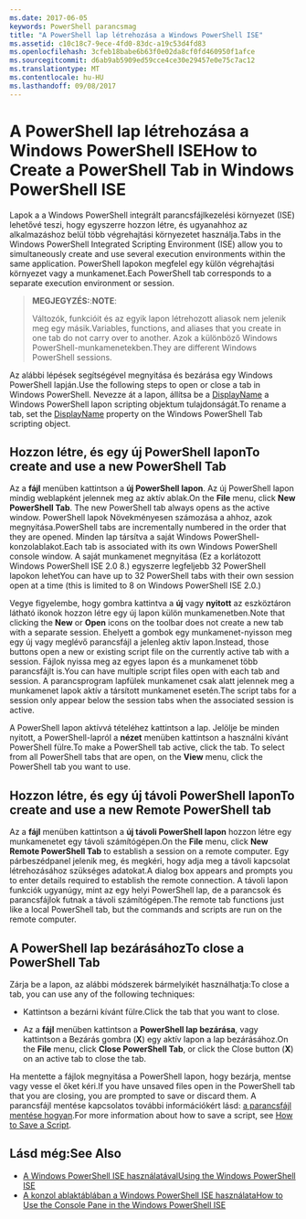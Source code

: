 ```yaml
---
ms.date: 2017-06-05
keywords: PowerShell parancsmag
title: "A PowerShell lap létrehozása a Windows PowerShell ISE"
ms.assetid: c10c18c7-9ece-4fd0-83dc-a19c53d4fd83
ms.openlocfilehash: 3cfeb18babe6b63f0e02da8cf0fd460950f1afce
ms.sourcegitcommit: d6ab9ab5909ed59cce4ce30e29457e0e75c7ac12
ms.translationtype: MT
ms.contentlocale: hu-HU
ms.lasthandoff: 09/08/2017
---
```

# <a name="how-to-create-a-powershell-tab-in-windows-powershell-ise"></a><span data-ttu-id="22091-103">A PowerShell lap létrehozása a Windows PowerShell ISE</span><span class="sxs-lookup"><span data-stu-id="22091-103">How to Create a PowerShell Tab in Windows PowerShell ISE</span></span>
<span data-ttu-id="22091-104">Lapok a a Windows PowerShell integrált parancsfájlkezelési környezet (ISE) lehetővé teszi, hogy egyszerre hozzon létre, és ugyanahhoz az alkalmazáshoz belül több végrehajtási környezetet használja.</span><span class="sxs-lookup"><span data-stu-id="22091-104">Tabs in the Windows PowerShell Integrated Scripting Environment (ISE) allow you to simultaneously create and use several execution environments within the same application.</span></span>
<span data-ttu-id="22091-105">PowerShell lapokon megfelel egy külön végrehajtási környezet vagy a munkamenet.</span><span class="sxs-lookup"><span data-stu-id="22091-105">Each PowerShell tab corresponds to a separate execution environment or session.</span></span>

> <span data-ttu-id="22091-106">**MEGJEGYZÉS:**:</span><span class="sxs-lookup"><span data-stu-id="22091-106">**NOTE**:</span></span>
>
> <span data-ttu-id="22091-107">Változók, funkcióit és az egyik lapon létrehozott aliasok nem jelenik meg egy másik.</span><span class="sxs-lookup"><span data-stu-id="22091-107">Variables, functions, and aliases that you create in one tab do not carry over to another.</span></span> <span data-ttu-id="22091-108">Azok a különböző Windows PowerShell-munkamenetekben.</span><span class="sxs-lookup"><span data-stu-id="22091-108">They are different Windows PowerShell sessions.</span></span>

<span data-ttu-id="22091-109">Az alábbi lépések segítségével megnyitása és bezárása egy Windows PowerShell lapján.</span><span class="sxs-lookup"><span data-stu-id="22091-109">Use the following steps to open or close a tab in Windows PowerShell.</span></span>
<span data-ttu-id="22091-110">Nevezze át a lapon, állítsa be a [DisplayName](The-PowerShellTab-Object.md#displayname) a Windows PowerShell lapon scripting objektum tulajdonságát.</span><span class="sxs-lookup"><span data-stu-id="22091-110">To rename a tab, set the [DisplayName](The-PowerShellTab-Object.md#displayname) property on the Windows PowerShell Tab scripting object.</span></span>

## <a name="to-create-and-use-a-new-powershell-tab"></a><span data-ttu-id="22091-111">Hozzon létre, és egy új PowerShell lapon</span><span class="sxs-lookup"><span data-stu-id="22091-111">To create and use a new PowerShell Tab</span></span>

<span data-ttu-id="22091-112">Az a **fájl** menüben kattintson a **új PowerShell lapon**. Az új PowerShell lapon mindig weblapként jelennek meg az aktív ablak.</span><span class="sxs-lookup"><span data-stu-id="22091-112">On the **File** menu, click **New PowerShell Tab**. The new PowerShell tab always opens as the active window.</span></span>
<span data-ttu-id="22091-113">PowerShell lapok Növekményesen számozása a ahhoz, azok megnyitása.</span><span class="sxs-lookup"><span data-stu-id="22091-113">PowerShell tabs are incrementally numbered in the order that they are opened.</span></span>
<span data-ttu-id="22091-114">Minden lap társítva a saját Windows PowerShell-konzolablakot.</span><span class="sxs-lookup"><span data-stu-id="22091-114">Each tab is associated with its own Windows PowerShell console window.</span></span>
<span data-ttu-id="22091-115">A saját munkamenet megnyitása (Ez a korlátozott Windows PowerShell ISE 2.0 8.) egyszerre legfeljebb 32 PowerShell lapokon lehet</span><span class="sxs-lookup"><span data-stu-id="22091-115">You can have up to 32 PowerShell tabs with their own session open at a time (this is limited to 8 on Windows PowerShell ISE 2.0.)</span></span>

<span data-ttu-id="22091-116">Vegye figyelembe, hogy gombra kattintva a **új** vagy **nyitott** az eszköztáron látható ikonok hozzon létre egy új lapon külön munkamenetben.</span><span class="sxs-lookup"><span data-stu-id="22091-116">Note that clicking the **New** or **Open** icons on the toolbar does not create a new tab with a separate session.</span></span>
<span data-ttu-id="22091-117">Ehelyett a gombok egy munkamenet-nyisson meg egy új vagy meglévő parancsfájl a jelenleg aktív lapon.</span><span class="sxs-lookup"><span data-stu-id="22091-117">Instead, those buttons open a new or existing script file on the currently active tab with a session.</span></span>
<span data-ttu-id="22091-118">Fájlok nyissa meg az egyes lapon és a munkamenet több parancsfájlt is.</span><span class="sxs-lookup"><span data-stu-id="22091-118">You can have multiple script files open with each tab and session.</span></span>
<span data-ttu-id="22091-119">A parancsprogram lapfülek munkamenet csak alatt jelennek meg a munkamenet lapok aktív a társított munkamenet esetén.</span><span class="sxs-lookup"><span data-stu-id="22091-119">The script tabs for a session only appear below the session tabs when the associated session is active.</span></span>

<span data-ttu-id="22091-120">A PowerShell lapon aktívvá tételéhez kattintson a lap. Jelölje be minden nyitott, a PowerShell-lapról a **nézet** menüben kattintson a használni kívánt PowerShell fülre.</span><span class="sxs-lookup"><span data-stu-id="22091-120">To make a PowerShell tab active, click the tab. To select from all PowerShell tabs that are open, on the **View** menu, click the PowerShell tab you want to use.</span></span>

## <a name="to-create-and-use-a-new-remote-powershell-tab"></a><span data-ttu-id="22091-121">Hozzon létre, és egy új távoli PowerShell lapon</span><span class="sxs-lookup"><span data-stu-id="22091-121">To create and use a new Remote PowerShell tab</span></span>

<span data-ttu-id="22091-122">Az a **fájl** menüben kattintson a **új távoli PowerShell lapon** hozzon létre egy munkamenetet egy távoli számítógépen.</span><span class="sxs-lookup"><span data-stu-id="22091-122">On the **File** menu, click **New Remote PowerShell Tab** to establish a session on a remote computer.</span></span>
<span data-ttu-id="22091-123">Egy párbeszédpanel jelenik meg, és megkéri, hogy adja meg a távoli kapcsolat létrehozásához szükséges adatokat.</span><span class="sxs-lookup"><span data-stu-id="22091-123">A dialog box appears and prompts you to enter details required to establish the remote connection.</span></span>
<span data-ttu-id="22091-124">A távoli lapon funkciók ugyanúgy, mint az egy helyi PowerShell lap, de a parancsok és parancsfájlok futnak a távoli számítógépen.</span><span class="sxs-lookup"><span data-stu-id="22091-124">The remote tab functions just like a local PowerShell tab, but the commands and scripts are run on the remote computer.</span></span>

## <a name="to-close-a-powershell-tab"></a><span data-ttu-id="22091-125">A PowerShell lap bezárásához</span><span class="sxs-lookup"><span data-stu-id="22091-125">To close a PowerShell Tab</span></span>

<span data-ttu-id="22091-126">Zárja be a lapon, az alábbi módszerek bármelyikét használhatja:</span><span class="sxs-lookup"><span data-stu-id="22091-126">To close a tab, you can use any of the following techniques:</span></span>

- <span data-ttu-id="22091-127">Kattintson a bezárni kívánt fülre.</span><span class="sxs-lookup"><span data-stu-id="22091-127">Click the tab that you want to close.</span></span>

- <span data-ttu-id="22091-128">Az a **fájl** menüben kattintson a **PowerShell lap bezárása**, vagy kattintson a Bezárás gombra (**X**) egy aktív lapon a lap bezárásához.</span><span class="sxs-lookup"><span data-stu-id="22091-128">On the **File** menu, click **Close PowerShell Tab**, or click  the Close button  (**X**) on an active tab to close the tab.</span></span>

<span data-ttu-id="22091-129">Ha mentette a fájlok megnyitása a PowerShell lapon, hogy bezárja, mentse vagy vesse el őket kéri.</span><span class="sxs-lookup"><span data-stu-id="22091-129">If you have unsaved files open in the PowerShell tab that you are closing, you are prompted to save or discard them.</span></span>
<span data-ttu-id="22091-130">A parancsfájl mentése kapcsolatos további információkért lásd: [a parancsfájl mentése hogyan](How-to-Write-and-Run-Scripts-in-the-Windows-PowerShell-ISE.md#how-to-save-a-script).</span><span class="sxs-lookup"><span data-stu-id="22091-130">For more information about how to save a script, see [How to Save a Script](How-to-Write-and-Run-Scripts-in-the-Windows-PowerShell-ISE.md#how-to-save-a-script).</span></span>

## <a name="see-also"></a><span data-ttu-id="22091-131">Lásd még:</span><span class="sxs-lookup"><span data-stu-id="22091-131">See Also</span></span>

- [<span data-ttu-id="22091-132">A Windows PowerShell ISE használatával</span><span class="sxs-lookup"><span data-stu-id="22091-132">Using the Windows PowerShell ISE</span></span>](Using-the-Windows-PowerShell-ISE.md)
- [<span data-ttu-id="22091-133">A konzol ablaktáblában a Windows PowerShell ISE használata</span><span class="sxs-lookup"><span data-stu-id="22091-133">How to Use the Console Pane in the Windows PowerShell ISE</span></span>](How-to-Use-the-Console-Pane-in-the-Windows-PowerShell-ISE.md)

